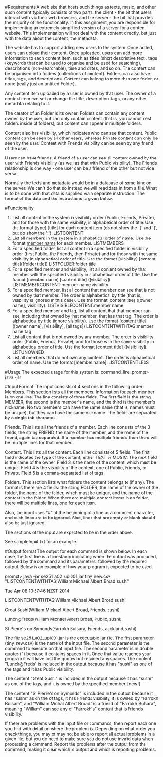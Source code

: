 #Requirements
A web site that hosts such things as texts, music, and other such content typically consists of two parts: the client - the bit that users interact with via their web browsers, and the server - the bit that provides the majority of the functionality. In this assignment, you are responsible for implementing an extremely simplified version of a server for a content website. This implementation will not deal with the content directly, but just with the data about the content, the metadata.

The website has to support adding new users to the system. Once added, users can upload their content. Once uploaded, users can add more information to each content item, such as titles (short descriptive text), tags (keywords that can be used to organise and be used for searching), descriptions (non-searchable), time and dates, and so on. The content can be organised in to folders (collections of content). Folders can also have titles, tags, and descriptions. Content can belong to more than one folder, or none (really just an untitled Folder).

Any content item uploaded by a user is owned by that user. The owner of a content item can set or change the title, description, tags, or any other metadata relating to it.

The creator of an Folder is its owner. Folders can contain any content owned by the user, but can only contain content (that is, you cannot nest folders inside of folders), but content can appear in multiple folders.

Content also has visibility, which indicates who can see that content. Public content can be seen by all other users, whereas Private content can only be seen by the user. Content with Friends visibility can be seen by any friend of the user.

Users can have friends. A friend of a user can see all content owned by the user with Friends visibility (as well as that with Public visibility). The Friends relationship is one way - one user can be a friend of the other but not vice versa.

Normally the texts and metadata would be in a database of some kind on the server. We can't do that so instead we will read data in from a file. What is to be done with that data is supplied via a separate instruction. The format of the data and the instructions is given below.

#Functionality
1. List all content in the system in visibility order (Public, Friends, Private), and for those with the same visibility, in alphabetical order of title. Use the format [type]:[title] for each content item (do not show the '[' and ']', but do show the ':'). LISTCONTENT
2. List all members in the system in alphabetical order of name. Use the format [member name]([nickname]) for each member. LISTMEMBERS
3. For a specified folder, list all content in a specified folder in visibility order (first Public, the Friends, then Private) and for those with the same visibility in alphabetical order of title. Use the format [visibility] [content title]([folder title]) LISTFOLDER:folder title
4. For a specified member and visibility, list all content owned by that member with the specified visibility in alphabetical order of title. Use the format [member name] [content title] ([visibility]) LISTMEMBERCONTENT:member name:visibility
5. For a specified member, list all content that member can see that is not owned by that member. The order is alphabetical by title (that is, visibility is ignored in this case). Use the format [content title] ([owner name], visibility). LISTVISIBLECONTENT:member name
6. For a specified member and tag, list all content that that member can see, including that owned by that member, that has that tag. The order is alphabetical by title (ignore visibility). Use the format [content title] ([owner name], [visibility], [all tags]) LISTCONTENTWITHTAG:member name:tag
7. List all content that is not owned by any member. The order is visibility order (Public, Friends, Private), and for those with the same visibility in alphabetical order of title. Use the format [content title] ([visibility]). LISTUNOWNED
8. List all members that do not own any content. The order is alphabetical order of name. Use the format [member name]. LISTCONTENTLESS

#Usage
The expected usage for this system is:
command_line_prompt> java -jar <runnablejarfile> <datafile> <command>


#Input Format
The input consists of 4 sections in the following order:
Members. This section lists all the members. Information for each member is on one line. The line consists of three fields. The first field is the string MEMBER, the second is the member's name, and the third is the member's nickname. No two members can have the same name (that is, names must be unique), but they can have the same nickname. The fields are separated by a single tab character.

Friends. This lists all the friends of a member. Each line consists of the 3 fields; the string FRIEND, the name of the member, and the name of the friend, again tab separated. If a member has multiple friends, then there will be multiple lines for that member.

Content. This lists all the content. Each line consists of 5 fields. The first field indicates the type of the content, either TEXT or MUSIC. The next field is the name of the owner. Field 3 is the name of the content, which must be unique. Field 4 is the visibility of the content, one of Public, Friends, or Private. Field 5 is a comma-separated list of tags.

Folders. This section lists what folders the content belongs to (if any). The format is there are 4 fields: the string FOLDER, the name of the owner of the folder, the name of the folder, which must be unique, and the name of the content in the folder. When there are multiple content items in an folder, there will be multiple lines, one for each item.

Also, the input uses "#" at the beginning of a line as a comment character, and such lines are to be ignored. Also, lines that are empty or blank should also be just ignored.

The sections of the input are expected to be in the order above.

See sampleInput.txt for an example.

#Output format
The output for each command is shown below. In each case, the first line is a timestamp indicating when the output was produced, followed by the command and its parameters, followed by the required output.
Below is an example of how your program is expected to be used.

prompt> java -jar se251_a02_upi001.jar tiny_new.csv "LISTCONTENTWITHTAG:William Michael Albert Broad:sushi"

Tue Apr 08 10:57:46 NZST 2014

LISTCONTENTWITHTAG:William Michael Albert Broad:sushi

Great Sushi(William Michael Albert Broad, Friends, sushi)

Lunch@Freds(William Michael Albert Broad, Public, sushi)

St Pierre's on Symonds(Farrokh Bulsara, Friends, auckland,sushi)


The file se251_a02_upi001.jar is the executable jar file. The first parameter (tiny_new.csv) is the name of the input file. The second parameter is the command to execute on that input file. The second parameter is in double quotes (") because it contains spaces in it. Once that value reaches your program it will have lost the quotes but retained any spaces.
The content "Lunch@Freds" is included in the output because it has "sushi" as one of the tags and it has Public visibility.

The content "Great Sushi" is included in the output because it has "sushi" as one of the tags, and it is owned by the specified member. [new!]

The content "St Pierre's on Symonds" is included in the output because it has "sushi" as on the of tags, it has Friends visibility, it is owned by "Farrokh Bulsara", and "William Michal Albert Broad" is a friend of "Farrokh Bulsara", meaning "William" can see any of "Farrokh's" content that is Friends visibility.

If there are problems with the input file or commands, then report each one you find with detail on where the problem is. Depending on what order you check things, you may or may not be able to report all actual problems in a given file, but you do need to make sure you do not use invalid data when processing a command. Report the problems after the output from the command, making it clear which is output and which is reporting problems.
